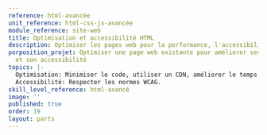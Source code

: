 ```yaml
---
reference: html-avancée
unit_reference: html-css-js-avancée
module_reference: site-web
title: Optimisation et accessibilité HTML
description: Optimiser les pages web pour la performance, l'accessibilité et le SEO
porposition_projet: Optimiser une page web existante pour améliorer ses performances
  et son accessibilité
topics: |-
  Optimisation: Minimiser le code, utiliser un CDN, améliorer le temps de chargement.
  Accessibilité: Respecter les normes WCAG.
skill_level_reference: html-avancé
image: ''
published: true
order: 19
layout: parts
---
```

